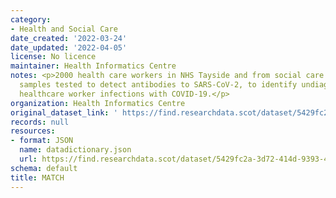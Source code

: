 ```yaml
---
category:
- Health and Social Care
date_created: '2022-03-24'
date_updated: '2022-04-05'
license: No licence
maintainer: Health Informatics Centre
notes: <p>2000 health care workers in NHS Tayside and from social care will have blood
  samples tested to detect antibodies to SARS-CoV-2, to identify undiagnosed asymptomatic
  healthcare worker infections with COVID-19.</p>
organization: Health Informatics Centre
original_dataset_link: ' https://find.researchdata.scot/dataset/5429fc2a-3d72-414d-9393-4079c4c6c0fa'
records: null
resources:
- format: JSON
  name: datadictionary.json
  url: https://find.researchdata.scot/dataset/5429fc2a-3d72-414d-9393-4079c4c6c0fa/resource/5429fc2a-3d72-414d-9393-4079c4c6c0fa/download/datadictionary.json
schema: default
title: MATCH
---
```

